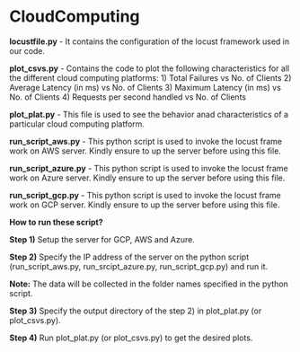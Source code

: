 # CloudComputing
<b>locustfile.py</b> - It contains the configuration of the locust framework used in our code.


<b>plot_csvs.py</b> - Contains the code to plot the following characteristics for all the different cloud computing platforms:
              1) Total Failures vs No. of Clients
              2) Average Latency (in ms) vs No. of Clients
              3) Maximum Latency (in ms) vs No. of Clients
              4) Requests per second handled vs No. of Clients
   
   
<b>plot_plat.py</b> - This file is used to see the behavior anad characteristics of a particular cloud computing platform.


<b>run_script_aws.py</b> - This python script is used to invoke the locust frame work on AWS server. Kindly ensure to up the server before using this file.


<b>run_script_azure.py</b> - This python script is used to invoke the locust frame work on Azure server. Kindly ensure to up the server before using this file.


<b>run_script_gcp.py</b> - This python script is used to invoke the locust frame work on GCP server. Kindly ensure to up the server before using this file.


<b>How to run these script?</b>

<b>Step 1)</b> Setup the server for GCP, AWS and Azure.

<b>Step 2)</b> Specify the IP address of the server on the python script (run_script_aws.py, run_srcipt_azure.py, run_script_gcp.py) and run it.

  <b>Note:</b> The data will be collected in the folder names specified in the python script.
  

<b>Step 3)</b> Specify the output directory of the step 2) in plot_plat.py (or plot_csvs.py).

<b>Step 4)</b> Run plot_plat.py (or plot_csvs.py) to get the desired plots.


